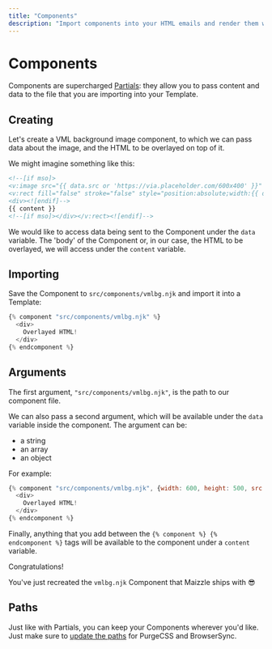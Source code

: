 ```yaml
---
title: "Components"
description: "Import components into your HTML emails and render them with custom slot content and data"
---
```


# Components

Components are supercharged [Partials](/docs/partials/): they allow you to pass content and data to the file that you are importing into your Template.

## Creating

Let's create a VML background image component, to which we can pass data about the image, and the HTML to be overlayed on top of it.

We might imagine something like this:

```html
<!--[if mso]>
<v:image src="{{ data.src or 'https://via.placeholder.com/600x400' }}" xmlns:v="urn:schemas-microsoft-com:vml" style="width:{{ data.width or 600 }}px;height:{{ data.height or 400 }}px;" />
<v:rect fill="false" stroke="false" style="position:absolute;width:{{ data.width or 600 }}px;height:{{ data.height or 400 }}px;">
<div><![endif]-->
{{ content }}
<!--[if mso]></div></v:rect><![endif]-->
```

We would like to access data being sent to the Component under the `data` variable. The 'body' of the Component or, in our case, the HTML to be overlayed, we will access under the `content` variable.


## Importing

Save the Component to `src/components/vmlbg.njk` and import it into a Template:

```js
{% component "src/components/vmlbg.njk" %}
  <div>
    Overlayed HTML!
  </div>
{% endcomponent %}
```

## Arguments

The first argument, `"src/components/vmlbg.njk"`, is the path to our component file.

We can also pass a second argument, which will be available under the `data` variable inside the component. The argument can be:

- a string
- an array
- an object

For example:

```js
{% component "src/components/vmlbg.njk", {width: 600, height: 500, src: 'some/image/path.jpg'} %}
  <div>
    Overlayed HTML!
  </div>
{% endcomponent %}
```

Finally, anything that you add between the `{% component %} {% endcomponent %}` tags will be available to the component under a `content` variable.

Congratulations! 

You've just recreated the `vmlbg.njk` Component that Maizzle ships with 😎

## Paths

Just like with Partials, you can keep your Components wherever you'd like. Just make sure to [update the paths](/docs/partials/#paths) for PurgeCSS and BrowserSync.
